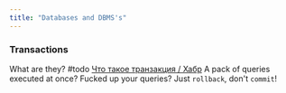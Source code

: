 ```yaml
---
title: "Databases and DBMS's"
---
```


### Transactions
What are they? #todo 
[Что такое транзакция / Хабр](https://habr.com/ru/post/537594/)
A pack of queries executed at once?
Fucked up your queries? Just `rollback`, don't `commit`!

